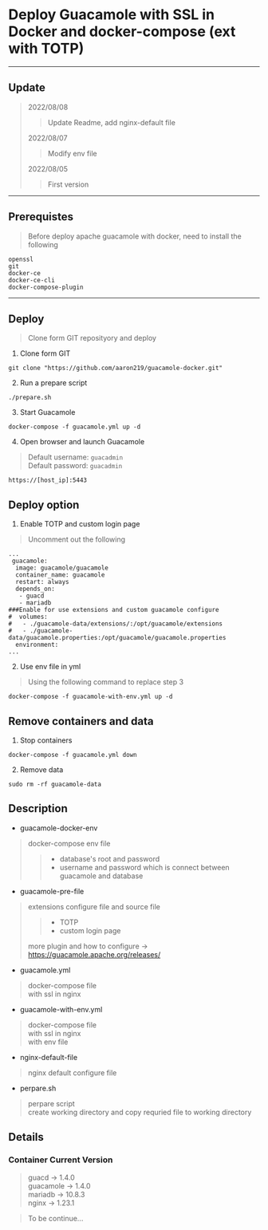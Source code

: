 # Deploy Guacamole with SSL in Docker and docker-compose (ext with TOTP)

---

## Update

> 2022/08/08
> 
>> Update Readme, add nginx-default file
> 
> 2022/08/07
>
>> Modify env file
>
> 2022/08/05
> 
>> First version
>

---

## Prerequistes

> Before deploy apache guacamole with docker, need to install the following

```
openssl
git
docker-ce
docker-ce-cli
docker-compose-plugin
```

---

## Deploy

> Clone form GIT reposityory and deploy

1. Clone form GIT

```
git clone "https://github.com/aaron219/guacamole-docker.git"
```

2. Run a prepare script

```
./prepare.sh
```

3. Start Guacamole

```
docker-compose -f guacamole.yml up -d
```

4. Open browser and launch Guacamole

> Default username: `guacadmin`  
> Default password: `guacadmin`

```
https://[host_ip]:5443
```

## Deploy option

1. Enable TOTP and custom login page

> Uncomment out the following

```
...
 guacamole:
  image: guacamole/guacamole
  container_name: guacamole
  restart: always
  depends_on:
   - guacd
   - mariadb
###Enable for use extensions and custom guacamole configure
#  volumes:
#   - ./guacamole-data/extensions/:/opt/guacamole/extensions
#   - ./guacamole-data/guacamole.properties:/opt/guacamole/guacamole.properties
  environment:
...
```

2. Use env file in yml

> Using the following command to replace step 3

```
docker-compose -f guacamole-with-env.yml up -d
```

## Remove containers and data

1. Stop containers

```
docker-compose -f guacamole.yml down
```

2. Remove data

```
sudo rm -rf guacamole-data
```

## Description

- guacamole-docker-env

> docker-compose env file  
> 
>> - database's root and password  
>> - username and password which is connect between guacamole and database

- guacamole-pre-file

> extensions configure file and source file  
> 
>> - TOTP  
>> - custom login page  
>
> more plugin and how to configure -> https://guacamole.apache.org/releases/

- guacamole.yml

> docker-compose file  
> with ssl in nginx

- guacamole-with-env.yml

> docker-compose file  
> with ssl in nginx  
> with env file

- nginx-default-file

> nginx default configure file

- perpare.sh

> perpare script  
> create working directory and copy requried file to working directory

## Details

### Container Current Version

> guacd -> 1.4.0  
> guacamole -> 1.4.0  
> mariadb -> 10.8.3  
> nginx -> 1.23.1

> To be continue...
> 
